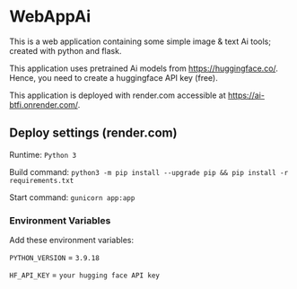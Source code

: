 # WebAppAi
This is a web application containing some simple image & text Ai tools; created with python and flask.

This application uses pretrained Ai models from https://huggingface.co/. Hence, you need to create a huggingface API key (free).

This application is deployed with render.com accessible at https://ai-btfi.onrender.com/.

## Deploy settings (render.com)

Runtime: `Python 3`

Build command: `python3 -m pip install --upgrade pip && pip install -r requirements.txt`

Start command: `gunicorn app:app`

### Environment Variables
Add these environment variables: 

`PYTHON_VERSION` =   `3.9.18`

`HF_API_KEY`     =   `your hugging face API key`